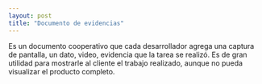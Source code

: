```yaml
---
layout: post
title: "Documento de evidencias"
---
```

Es un documento cooperativo que cada desarrollador agrega una captura de pantalla, un dato, video, evidencia que la tarea se realizó. Es de gran utilidad para mostrarle al cliente el trabajo realizado, aunque no pueda visualizar el producto completo. 